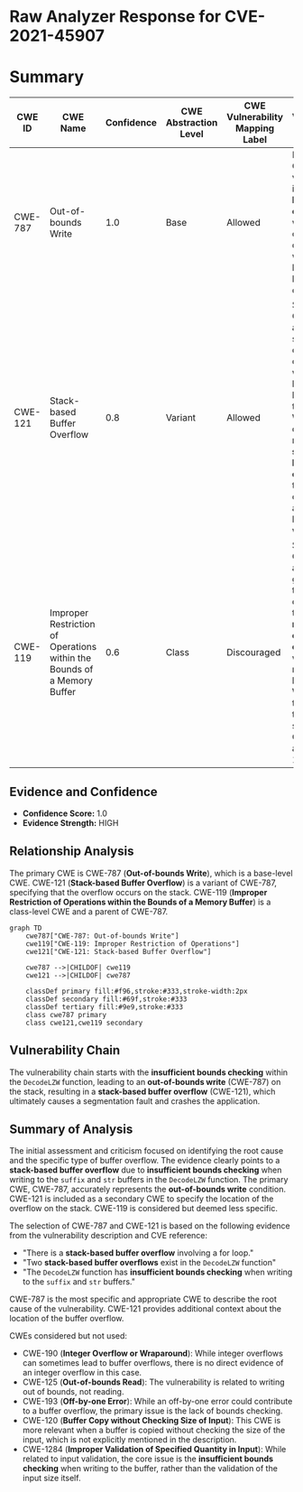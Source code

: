 # Raw Analyzer Response for CVE-2021-45907

# Summary
| CWE ID | CWE Name | Confidence | CWE Abstraction Level | CWE Vulnerability Mapping Label | CWE-Vulnerability Mapping Notes |
|---|---|---|---|---|---|
| CWE-787 | Out-of-bounds Write | 1.0 | Base | Allowed | Primary CWE. The vulnerability is a **stack-based buffer overflow**, which occurs when data is written beyond the boundaries of a buffer. |
| CWE-121 | Stack-based Buffer Overflow | 0.8 | Variant | Allowed | Secondary CWE. This is a more specific type of buffer overflow, where the buffer is located on the stack. While the description mentions a **stack-based buffer overflow**, the root cause is still an out-of-bounds write.|
| CWE-119 | Improper Restriction of Operations within the Bounds of a Memory Buffer | 0.6 | Class | Discouraged | Secondary CWE. This is a more general CWE that describes the **improper restriction of operations** within memory buffers. While this is technically true, it is less specific than CWE-787 and CWE-121. |

## Evidence and Confidence

*   **Confidence Score:** 1.0
*   **Evidence Strength:** HIGH

## Relationship Analysis
The primary CWE is CWE-787 (**Out-of-bounds Write**), which is a base-level CWE. CWE-121 (**Stack-based Buffer Overflow**) is a variant of CWE-787, specifying that the overflow occurs on the stack. CWE-119 (**Improper Restriction of Operations within the Bounds of a Memory Buffer**) is a class-level CWE and a parent of CWE-787.

```mermaid
graph TD
    cwe787["CWE-787: Out-of-bounds Write"]
    cwe119["CWE-119: Improper Restriction of Operations"]
    cwe121["CWE-121: Stack-based Buffer Overflow"]
    
    cwe787 -->|CHILDOF| cwe119
    cwe121 -->|CHILDOF| cwe787
    
    classDef primary fill:#f96,stroke:#333,stroke-width:2px
    classDef secondary fill:#69f,stroke:#333
    classDef tertiary fill:#9e9,stroke:#333
    class cwe787 primary
    class cwe121,cwe119 secondary
```

## Vulnerability Chain
The vulnerability chain starts with the **insufficient bounds checking** within the `DecodeLZW` function, leading to an **out-of-bounds write** (CWE-787) on the stack, resulting in a **stack-based buffer overflow** (CWE-121), which ultimately causes a segmentation fault and crashes the application.

## Summary of Analysis
The initial assessment and criticism focused on identifying the root cause and the specific type of buffer overflow. The evidence clearly points to a **stack-based buffer overflow** due to **insufficient bounds checking** when writing to the `suffix` and `str` buffers in the `DecodeLZW` function. The primary CWE, CWE-787, accurately represents the **out-of-bounds write** condition. CWE-121 is included as a secondary CWE to specify the location of the overflow on the stack. CWE-119 is considered but deemed less specific.

The selection of CWE-787 and CWE-121 is based on the following evidence from the vulnerability description and CVE reference:

*   "There is a **stack-based buffer overflow** involving a for loop."
*   "Two **stack-based buffer overflows** exist in the `DecodeLZW` function"
*   "The `DecodeLZW` function has **insufficient bounds checking** when writing to the `suffix` and `str` buffers."

CWE-787 is the most specific and appropriate CWE to describe the root cause of the vulnerability. CWE-121 provides additional context about the location of the buffer overflow.

CWEs considered but not used:

*   CWE-190 (**Integer Overflow or Wraparound**): While integer overflows can sometimes lead to buffer overflows, there is no direct evidence of an integer overflow in this case.
*   CWE-125 (**Out-of-bounds Read**): The vulnerability is related to writing out of bounds, not reading.
*   CWE-193 (**Off-by-one Error**): While an off-by-one error could contribute to a buffer overflow, the primary issue is the lack of bounds checking.
*   CWE-120 (**Buffer Copy without Checking Size of Input**): This CWE is more relevant when a buffer is copied without checking the size of the input, which is not explicitly mentioned in the description.
*   CWE-1284 (**Improper Validation of Specified Quantity in Input**): While related to input validation, the core issue is the **insufficient bounds checking** when writing to the buffer, rather than the validation of the input size itself.